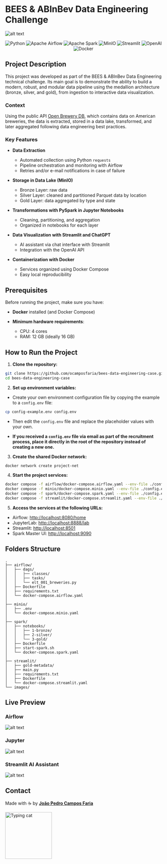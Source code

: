 
# BEES & ABInBev Data Engineering Challenge
![alt text](images/image.png)

<div align="center">

  <img src="https://img.shields.io/badge/Python-Language-blue?logo=python" alt="Python"/>
  <img src="https://img.shields.io/badge/Airflow-Orchestration-brightgreen?logo=apache-airflow" alt="Apache Airflow"/>
  <img src="https://img.shields.io/badge/Spark-Processing-orange?logo=apache-spark" alt="Apache Spark"/>
  <img src="https://img.shields.io/badge/MinIO-Object_Storage-red?logo=minio" alt="MinIO"/>
  <img src="https://img.shields.io/badge/Streamlit-Chat-ff4b4b?logo=streamlit" alt="Streamlit"/>
  <img src="https://img.shields.io/badge/OpenAI-API-black?logo=openai" alt="OpenAI"/>
  <img src="https://img.shields.io/badge/Docker-Compose-8e44ad?logo=docker" alt="Docker"/>

</div>

## Project Description

This project was developed as part of the BEES & ABInBev Data Engineering technical challenge. Its main goal is to demonstrate the ability to build a modern, robust, and modular data pipeline using the medallion architecture (bronze, silver, and gold), from ingestion to interactive data visualization.

### Context

Using the public API [Open Brewery DB](https://www.openbrewerydb.org/), which contains data on American breweries, the data is extracted, stored in a data lake, transformed, and later aggregated following data engineering best practices.

### Key Features

- **Data Extraction**
  - Automated collection using Python `requests`
  - Pipeline orchestration and monitoring with Airflow
  - Retries and/or e-mail notifications in case of failure

- **Storage in Data Lake (MinIO)**
  - Bronze Layer: raw data
  - Silver Layer: cleaned and partitioned Parquet data by location
  - Gold Layer: data aggregated by type and state

- **Transformations with PySpark in Jupyter Notebooks**
  - Cleaning, partitioning, and aggregation
  - Organized in notebooks for each layer

- **Data Visualization with Streamlit and ChatGPT**
  - AI assistant via chat interface with Streamlit
  - Integration with the OpenAI API

- **Containerization with Docker**
  - Services organized using Docker Compose
  - Easy local reproducibility

## Prerequisites

Before running the project, make sure you have:

- **Docker** installed (and Docker Compose)

- **Minimum hardware requirements**:
  - CPU: 4 cores
  - RAM: 12 GB (ideally 16 GB)

## How to Run the Project

1. **Clone the repository:**

```bash
git clone https://github.com/ocamposfaria/bees-data-engineering-case.git
cd bees-data-engineering-case
```

2. **Set up environment variables:**

- Create your own environment configuration file by copying the example to a `config.env` file:

```bash
cp config-example.env config.env
```

- Then edit the `config.env` file and replace the placeholder values with your own.

- **If you received a `config.env` file via email as part of the recruitment process, place it directly in the root of the repository instead of creating a new one.**

3. **Create the shared Docker network:**

```bash
docker network create project-net
```

4. **Start the project services:**

```bash
docker compose -f airflow/docker-compose.airflow.yaml --env-file ./config.env up --build -d
docker compose -f minio/docker-compose.minio.yaml --env-file ./config.env up --build -d
docker compose -f spark/docker-compose.spark.yaml --env-file ./config.env up --build -d
docker compose -f streamlit/docker-compose.streamlit.yaml --env-file ./config.env up --build -d
```

5. **Access the services at the following URLs:**

- Airflow: [http://localhost:8080/home](http://localhost:8080/home)  
- JupyterLab: [http://localhost:8888/lab](http://localhost:8888/lab)  
- Streamlit: [http://localhost:8501](http://localhost:8501)  
- Spark Master UI: [http://localhost:9090](http://localhost:9090)


## Folders Structure
```
.
├── airflow/
│   ├── dags/
│   │   ├── classes/
│   │   ├── tasks/
│   │   └── elt_001_breweries.py
│   ├── Dockerfile
│   ├── requirements.txt
│   └── docker-compose.airflow.yaml
│
├── minio/
│   ├── .env
│   └── docker-compose.minio.yaml
│
├── spark/
│   ├── notebooks/
│   │   ├── 1-bronze/
│   │   ├── 2-silver/
│   │   └── 3-gold/
│   ├── Dockerfile
│   ├── start-spark.sh
│   └── docker-compose.spark.yaml
│
├── streamlit/
│   ├── gold-metadata/
│   ├── main.py
│   ├── requirements.txt
│   ├── Dockerfile
│   └── docker-compose.streamlit.yaml
└── images/

```
## Live Preview
### Airflow
![alt text](images/image-2.png)
### Jupyter
![alt text](images/image-6.png)
### Streamlit AI Assistant
![alt text](images/image-33.png)

## Contact

Made with ☕ by [**João Pedro Campos Faria**](https://www.linkedin.com/in/ocamposfaria)  

<p align="left">
  <img src="https://media.giphy.com/media/JIX9t2j0ZTN9S/giphy.gif" alt="Typing cat" width="150"/>
</p>
 